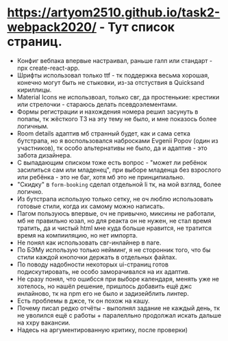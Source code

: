 # https://artyom2510.github.io/task2-webpack2020/ - Тут список страниц.
* Конфиг вебпака впервые настраивал, раньше галп или стандарт - npx create-react-app.
* Шрифты использовал только ttf - тк поддержка весьма хорошая, конечно могут быть не стыковки, из-за отстуствия в Quicksand кириллицы.
* Material Icons не использвоал, только свг, да простенькие: крестики или стрелочки - стараюсь делать псевдоэлементами.
* Формы регистрации и нахождения номера решил засунуть в попапы, тк жёсткого ТЗ на эту тему не было, и мне показось более логичным.
* Room details адаптив мб странный будет, как и сама сетка бутстрапа, но я воспользовался набросками Evgenii Popov (один из участников), тк особо альтернативы не было, да и адаптив - это забота дизайнера.
* С выпадающим списком тоже есть вопрос - "может ли ребёнок засилиться сам или младенец", при выборе младенца без взрослого или ребёнка - это не баг, хотя мб это не принципиально.
* "Скидку" в `form-booking` сделал отдельной li тк, на мой взгляд, более логично.
* Из бутстрапа использую только сетку, не оч люблю использовать готовые стили, когда их самому можно написать.
* Пагом пользуюсь впервые, оч не привычно, миксины не работали, мб не правильно юзал, но для реакта он не нужен, не стал время тратить, да и чистый html мне куда больше нравится, не тратится время на компииляцию, но нет импорта.
* Не понял как использовать свг-инлайнер в паге.
* По БЭМу использую только нейминг, я не сторонник того, что бы стили каждой кнопочки держать в отдельных файлах.
* По поводу надобности некоторых ui-страниц готов подискутировать, не особо заморачивался на их адаптив.
* Не сразу понял, что ошибсся при выборе календаря, менять уже не хотелось, но нашёл решение, пришлось добавить ещё джс инлайново, тк на npm его не было и задизейблить линтер.
* Есть проблемы в джсе, тк он похож на кашу.
* Почему писал редко отчёты - выполнял задание не каждый день, тк не уволился ещё с работы + паралелльно продолжал искать дальше на ххру вакансии.
* Надесь на аргументированную критику, после проверки)
